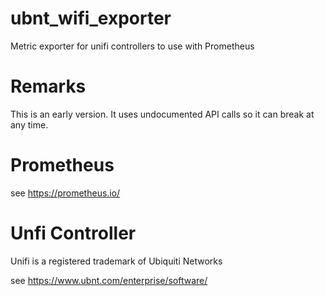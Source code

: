 # ubnt_wifi_exporter
Metric exporter for unifi controllers to use with Prometheus

# Remarks
This is an early version. It uses undocumented API calls so it can break at any  time.

# Prometheus
see https://prometheus.io/

# Unfi Controller
Unifi is a registered trademark of Ubiquiti Networks

see https://www.ubnt.com/enterprise/software/
